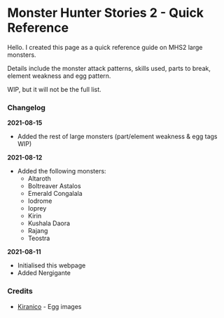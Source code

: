 # Monster Hunter Stories 2 - Quick Reference

Hello. I created this page as a quick reference guide on MHS2 large monsters.

Details include the monster attack patterns, skills used, parts to break, element weakness and egg pattern.

WIP, but it will not be the full list.

### Changelog
**2021-08-15**
- Added the rest of large monsters (part/element weakness & egg tags WIP)

**2021-08-12**
- Added the following monsters:
  - Altaroth
  - Boltreaver Astalos
  - Emerald Congalala
  - Iodrome
  - Ioprey
  - Kirin
  - Kushala Daora
  - Rajang
  - Teostra

**2021-08-11**
- Initialised this webpage
- Added Nergigante

### Credits
- [Kiranico](https://mhst.kiranico.com/mhs2/) - Egg images
